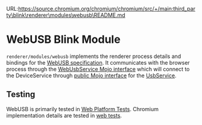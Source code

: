 URL:https://source.chromium.org/chromium/chromium/src/+/main:third_party\blink\renderer\modules\webusb\README.md
# WebUSB Blink Module

`renderer/modules/webusb` implements the renderer process details and bindings for the [WebUSB specification]. It communicates with the browser process through the [WebUsbService Mojo interface] which will connect to the DeviceService through [public Mojo interface] for the [UsbService].

[WebUSB specification]: https://wicg.github.io/webusb/
[WebUsbService Mojo interface]: ../../../public/mojom/usb/web_usb_service.mojom
[public Mojo interface]: ../../../../../services/device/public/mojom
[UsbService]: ../../../../../services/device/usb/usb_service.h


## Testing

WebUSB is primarily tested in [Web Platform Tests].
Chromium implementation details are tested in [web tests].

[Web Platform Tests]: ../../../web_tests/external/wpt/webusb/
[Web tests]: ../../../web_tests/usb/
